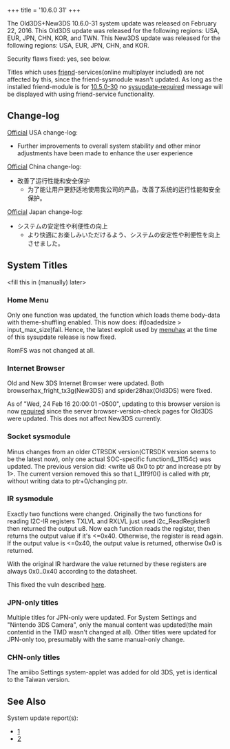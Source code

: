 +++
title = '10.6.0 31'
+++

The Old3DS+New3DS 10.6.0-31 system update was released on February 22,
2016. This Old3DS update was released for the following regions: USA,
EUR, JPN, CHN, KOR, and TWN. This New3DS update was released for the
following regions: USA, EUR, JPN, CHN, and KOR.

Security flaws fixed: yes, see below.

Titles which uses [friend](Friend_Services "wikilink")-services(online
multiplayer included) are not affected by this, since the
friend-sysmodule wasn't updated. As long as the installed friend-module
is for [10.5.0-30](10.5.0-30 "wikilink") no
[sysupdate-required](10.5.0-30 "wikilink") message will be displayed
with using friend-service functionality.

## Change-log

[Official](http://en-americas-support.nintendo.com/app/answers/detail/a_id/667/p/430/c/267)
USA change-log:

- Further improvements to overall system stability and other minor
  adjustments have been made to enhance the user experience

[Official](http://www.ique.com/3ds/support/update/3dsxlupdate.html)
China change-log:

- 改善了运行性能和安全保护
  - 为了能让用户更舒适地使用我公司的产品，改善了系统的运行性能和安全保护。

[Official](https://www.nintendo.co.jp/support/3ds/system_update/index.html)
Japan change-log:

- システムの安定性や利便性の向上
  - より快適にお楽しみいただけるよう、システムの安定性や利便性を向上させました。

## System Titles

\<fill this in (manually) later\>

### Home Menu

Only one function was updated, the function which loads theme body-data
with theme-shuffling enabled. This now does: if(loadedsize \>
input_max_size)fail. Hence, the latest exploit used by
[menuhax](menuhax "wikilink") at the time of this sysupdate release is
now fixed.

RomFS was not changed at all.

### Internet Browser

Old and New 3DS Internet Browser were updated. Both
browserhax_fright_tx3g(New3DS) and spider28hax(Old3DS) were fixed.

As of "Wed, 24 Feb 16 20:00:01 -0500", updating to this browser version
is now [required](Internet_Browser "wikilink") since the server
browser-version-check pages for Old3DS were updated. This does not
affect New3DS currently.

### Socket sysmodule

Minus changes from an older CTRSDK version(CTRSDK version seems to be
the latest now), only one actual SOC-specific function(L_11154c) was
updated. The previous version did: \<write u8 0x0 to ptr and increase
ptr by 1\>. The current version removed this so that L_11f9f0() is
called with ptr, without writing data to ptr+0/changing ptr.

### IR sysmodule

Exactly two functions were changed. Originally the two functions for
reading I2C-IR registers TXLVL and RXLVL just used i2c_ReadRegister8
then returned the output u8. Now each function reads the register, then
returns the output value if it's \<=0x40. Otherwise, the register is
read again. If the output value is \<=0x40, the output value is
returned, otherwise 0x0 is returned.

With the original IR hardware the value returned by these registers are
always 0x0..0x40 according to the datasheet.

This fixed the vuln described [here](3DS_System_Flaws "wikilink").

### JPN-only titles

Multiple titles for JPN-only were updated. For System Settings and
"Nintendo 3DS Camera", only the manual content was updated(the main
contentid in the TMD wasn't changed at all). Other titles were updated
for JPN-only too, presumably with the same manual-only change.

### CHN-only titles

The amiibo Settings system-applet was added for old 3DS, yet is
identical to the Taiwan version.

## See Also

System update report(s):

- [1](https://yls8.mtheall.com/ninupdates/reports.php?date=02-22-16_07-00-49&sys=ctr)
- [2](https://yls8.mtheall.com/ninupdates/reports.php?date=02-22-16_07-00-58&sys=ktr)